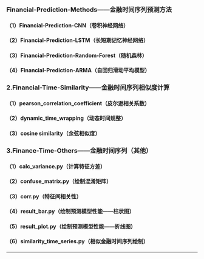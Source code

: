 ### Financial-Prediction-Methods——金融时间序列预测方法

#### （1）Financial-Prediction-CNN（卷积神经网络）

#### （2）Financial-Prediction-LSTM（长短期记忆神经网络）

#### （3）Financial-Prediction-Random-Forest（随机森林）

#### （4）Financial-Prediction-ARMA（自回归滑动平均模型）

### 2.Financial-Time-Similarity——金融时间序列相似度计算

#### （1）pearson_correlation_coefficient（皮尔逊相关系数）

#### （2）dynamic_time_wrapping（动态时间规整）

#### （3）cosine similarity（余弦相似度）

### 3.Finance-Time-Others——金融时间序列（其他）

#### （1）calc_variance.py（计算特征方差）

#### （2）confuse_matrix.py（绘制混淆矩阵）

#### （3）corr.py（特征间相关性）

#### （4）result_bar.py（绘制预测模型性能——柱状图）

#### （5）result_plot.py（绘制预测模型性能——折线图）

#### （6）similarity_time_series.py（相似金融时间序列绘制）

****

